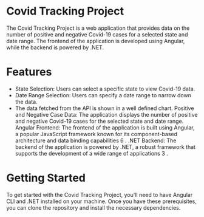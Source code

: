 # Covid Tracking Project
The Covid Tracking Project is a web application that provides data on the number of positive and negative Covid-19 cases for a selected state and date range. The frontend of the application is developed using Angular, while the backend is powered by .NET.
# Features
- State Selection: Users can select a specific state to view Covid-19 data.
- Date Range Selection: Users can specify a date range to narrow down the data.
- The data fetched from the API is shown in a well defined chart.
Positive and Negative Case Data: The application displays the number of positive and negative Covid-19 cases for the selected state and date range.
Angular Frontend: The frontend of the application is built using Angular, a popular JavaScript framework known for its component-based architecture and data binding capabilities
6
.
.NET Backend: The backend of the application is powered by .NET, a robust framework that supports the development of a wide range of applications
3
.
# Getting Started
To get started with the Covid Tracking Project, you'll need to have Angular CLI and .NET installed on your machine. Once you have these prerequisites, you can clone the repository and install the necessary dependencies.


